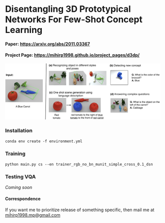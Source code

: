 # Disentangling 3D Prototypical Networks For Few-Shot Concept Learning
#### Paper: https://arxiv.org/abs/2011.03367
#### Project Page: https://mihirp1998.github.io/project_pages/d3dp/


<img src="images/fig1_dis.png"/>


### Installation

```
conda env create -f environment.yml
```

### Training

```
python main.py cs --en trainer_rgb_no_bn_munit_simple_cross_0.1_dsn
```


### Testing VQA

*Coming soon*


#### Correspondence

If you want me to prioritize release of something specific, then mail me at mihirp1998.mp@gmail.com 

